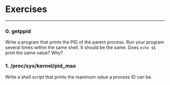 <h1>Exercises</h1>
<hr>
<h3>0. getppid</h3>
<p>Write a program that prints the PID of the parent process. Run your program several times within the same shell. It should be the same. Does <code>echo $$</code> print the same value? Why?</p>
<h3>1. /proc/sys/kernel/pid_max</h3>
<p>Write a shell script that prints the maximum value a process ID can be.</p>
